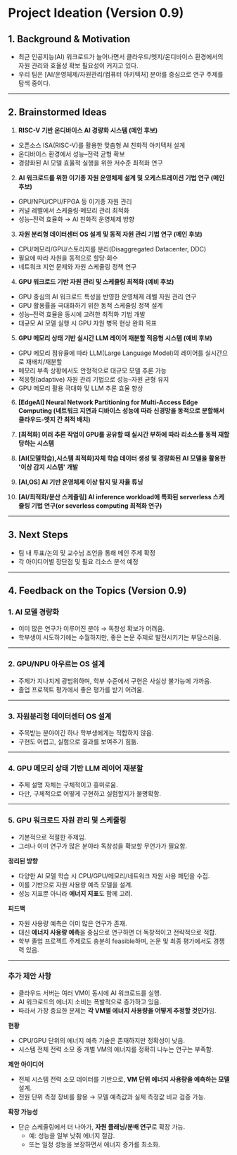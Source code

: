 # Project Ideation (Version 0.9)

## 1. Background & Motivation
- 최근 인공지능(AI) 워크로드가 늘어나면서 클라우드/엣지/온디바이스 환경에서의 자원 관리와 효율성 확보 필요성이 커지고 있다.
- 우리 팀은 [AI/운영체제/자원관리/컴퓨터 아키텍처] 분야를 중심으로 연구 주제를 탐색 중이다.
---

## 2. Brainstormed Ideas
1. **RISC-V 기반 온디바이스 AI 경량화 시스템 (메인 후보)**
  - 오픈소스 ISA(RISC-V)를 활용한 맞춤형 AI 친화적 아키텍처 설계
  - 온디바이스 환경에서 성능–전력 균형 확보
  - 경량화된 AI 모델 효율적 실행을 위한 저수준 최적화 연구

    
2. **AI 워크로드를 위한 이기종 자원 운영체제 설계 및 오케스트레이션 기법 연구 (메인 후보)**
  - GPU/NPU/CPU/FPGA 등 이기종 자원 관리
  - 커널 레벨에서 스케줄링·메모리 관리 최적화
  - 성능–전력 효율화 → AI 친화적 운영체제 방향


3. **자원 분리형 데이터센터 OS 설계 및 동적 자원 관리 기법 연구 (메인 후보)**
  - CPU/메모리/GPU/스토리지를 분리(Disaggregated Datacenter, DDC)
  - 필요에 따라 자원을 동적으로 할당·회수
  - 네트워크 지연 문제와 자원 스케줄링 정책 연구


4. **GPU 워크로드 기반 자원 관리 및 스케줄링 최적화 (예비 후보)**
  - GPU 중심의 AI 워크로드 특성을 반영한 운영체제 레벨 자원 관리 연구
  - GPU 활용률을 극대화하기 위한 동적 스케줄링 정책 설계
  - 성능–전력 효율을 동시에 고려한 최적화 기법 개발
  - 대규모 AI 모델 실행 시 GPU 자원 병목 현상 완화 목표


5. **GPU 메모리 상태 기반 실시간 LLM 레이어 재분할 적응형 시스템 (예비 후보)**
  - GPU 메모리 점유율에 따라 LLM(Large Language Model)의 레이어를 실시간으로 재배치/재분할
  - 메모리 부족 상황에서도 안정적으로 대규모 모델 추론 가능
  - 적응형(adaptive) 자원 관리 기법으로 성능–자원 균형 유지
  - GPU 메모리 활용 극대화 및 LLM 추론 효율 향상


6. **[EdgeAI] Neural Network Partitioning for Multi-Access Edge Computing (네트워크 지연과 디바이스 성능에 따라 신경망을 동적으로 분할해서 클라우드-엣지 간 최적 배치)**


7. **[최적화] 여러 추론 작업이 GPU를 공유할 때 실시간 부하에 따라 리소스를 동적 재할당하는 시스템**


8. **[AI(모델학습),시스템 최적화]자체 학습 데이터 생성 및 경량화된 AI 모델을 활용한 '이상 감지 시스템' 개발**


9. **[AI,OS] AI 기반 운영체제 이상 탐지 및 자율 튜닝**


10. **[AI/최적화/분산 스케줄링] AI inference workload에 특화된 serverless 스케줄링 기법 연구(or severless computing 최적화 연구)**
---

## 3. Next Steps
- 팀 내 투표/논의 및 교수님 조언을 통해 메인 주제 확정
- 각 아이디어별 장단점 및 필요 리소스 분석 예정
---

## 4. Feedback on the Topics (Version 0.9)
### 1. AI 모델 경량화
- 이미 많은 연구가 이루어진 분야 → 독창성 확보가 어려움.
- 학부생이 시도하기에는 수월하지만, 좋은 논문 주제로 발전시키기는 부담스러움.

---

### 2. GPU/NPU 아우르는 OS 설계
- 주제가 지나치게 광범위하며, 학부 수준에서 구현은 사실상 불가능에 가까움.
- 졸업 프로젝트 평가에서 좋은 평가를 받기 어려움.

---

### 3. 자원분리형 데이터센터 OS 설계
- 주목받는 분야이긴 하나 학부생에게는 적합하지 않음.
- 구현도 어렵고, 실험으로 결과를 보여주기 힘듦.

---

### 4. GPU 메모리 상태 기반 LLM 레이어 재분할
- 주제 설명 자체는 구체적이고 흥미로움.
- 다만, 구체적으로 어떻게 구현하고 실험할지가 불명확함.

---

### 5. GPU 워크로드 자원 관리 및 스케줄링
- 기본적으로 적절한 주제임.
- 그러나 이미 연구가 많은 분야라 독창성을 확보할 무언가가 필요함.

**정리된 방향**  
- 다양한 AI 모델 학습 시 CPU/GPU/메모리/네트워크 자원 사용 패턴을 수집.  
- 이를 기반으로 자원 사용량 예측 모델을 설계.  
- 성능 지표뿐 아니라 **에너지 지표**도 함께 고려.  

**피드백**  
- 자원 사용량 예측은 이미 많은 연구가 존재.  
- 대신 **에너지 사용량 예측**을 중심으로 연구하면 더 독창적이고 전략적으로 적합.  
- 학부 졸업 프로젝트 주제로도 충분히 feasible하며, 논문 및 최종 평가에서도 경쟁력 있음.

---

### 추가 제안 사항
- 클라우드 서버는 여러 VM이 동시에 AI 워크로드를 실행.  
- AI 워크로드의 에너지 소비는 폭발적으로 증가하고 있음.  
- 따라서 가장 중요한 문제는 **각 VM별 에너지 사용량을 어떻게 추정할 것인가**임.  

**현황**  
- CPU/GPU 단위의 에너지 예측 기술은 존재하지만 정확성이 낮음.  
- 시스템 전체 전력 소모 중 개별 VM의 에너지를 정확히 나누는 연구는 부족함.  

**제안 아이디어**  
- 전체 시스템 전력 소모 데이터를 기반으로, **VM 단위 에너지 사용량을 예측하는 모델** 설계.  
- 전원 단위 측정 장비를 활용 → 모델 예측값과 실제 측정값 비교 검증 가능.  

**확장 가능성**  
- 단순 스케줄링에서 더 나아가, **자원 플래닝/분배 연구**로 확장 가능.  
  - 예: 성능을 일부 낮춰 에너지 절감.  
  - 또는 일정 성능을 보장하면서 에너지 증가를 최소화.
